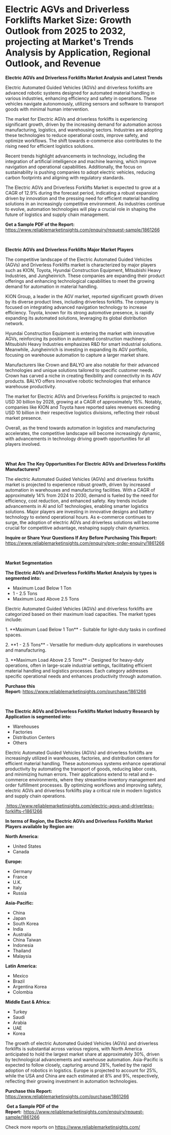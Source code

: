 <p><h1>Electric AGVs and Driverless Forklifts Market Size: Growth Outlook from 2025 to 2032, projecting at Market's Trends Analysis by Application, Regional Outlook, and Revenue</h1></p><p><strong>Electric AGVs and Driverless Forklifts Market Analysis and Latest Trends</strong></p>
<p><p>Electric Automated Guided Vehicles (AGVs) and driverless forklifts are advanced robotic systems designed for automated material handling in various industries, enhancing efficiency and safety in operations. These vehicles navigate autonomously, utilizing sensors and software to transport goods with minimal human intervention.</p><p>The market for Electric AGVs and driverless forklifts is experiencing significant growth, driven by the increasing demand for automation across manufacturing, logistics, and warehousing sectors. Industries are adopting these technologies to reduce operational costs, improve safety, and optimize workflows. The shift towards e-commerce also contributes to the rising need for efficient logistics solutions.</p><p>Recent trends highlight advancements in technology, including the integration of artificial intelligence and machine learning, which improve navigation and operational capabilities. Additionally, the focus on sustainability is pushing companies to adopt electric vehicles, reducing carbon footprints and aligning with regulatory standards.</p><p>The Electric AGVs and Driverless Forklifts Market is expected to grow at a CAGR of 12.9% during the forecast period, indicating a robust expansion driven by innovation and the pressing need for efficient material handling solutions in an increasingly competitive environment. As industries continue to evolve, automation technologies will play a crucial role in shaping the future of logistics and supply chain management.</p></p>
<p><strong>Get a Sample PDF of the Report:&nbsp;</strong> <a href="https://www.reliablemarketinsights.com/enquiry/request-sample/1861266?utm_campaign=2891&utm_medium=2&utm_source=Github&utm_content=ia&utm_term=28022025&utm_id=electric-agvs-and-driverless-forklifts">https://www.reliablemarketinsights.com/enquiry/request-sample/1861266</a></p>
<p>&nbsp;</p>
<p><strong>Electric AGVs and Driverless Forklifts Major Market Players</strong></p>
<p><p>The competitive landscape of the Electric Automated Guided Vehicles (AGVs) and Driverless Forklifts market is characterized by major players such as KION, Toyota, Hyundai Construction Equipment, Mitsubishi Heavy Industries, and Jungheinrich. These companies are expanding their product offerings and enhancing technological capabilities to meet the growing demand for automation in material handling.</p><p>KION Group, a leader in the AGV market, reported significant growth driven by its diverse product lines, including driverless forklifts. The company is focused on integrating advanced navigation technology to increase efficiency. Toyota, known for its strong automotive presence, is rapidly expanding its automated solutions, leveraging its global distribution network.</p><p>Hyundai Construction Equipment is entering the market with innovative AGVs, reinforcing its position in automated construction machinery. Mitsubishi Heavy Industries emphasizes R&D for smart industrial solutions. Meanwhile, Jungheinrich is investing in expanding its AGV portfolio, focusing on warehouse automation to capture a larger market share.</p><p>Manufacturers like Crown and BALYO are also notable for their advanced technologies and unique solutions tailored to specific customer needs. Crown has carved a niche in creating flexibility and connectivity in its AGV products. BALYO offers innovative robotic technologies that enhance warehouse productivity.</p><p>The market for Electric AGVs and Driverless Forklifts is projected to reach USD 30 billion by 2028, growing at a CAGR of approximately 15%. Notably, companies like KION and Toyota have reported sales revenues exceeding USD 10 billion in their respective logistics divisions, reflecting their robust market presence.</p><p>Overall, as the trend towards automation in logistics and manufacturing accelerates, the competitive landscape will become increasingly dynamic, with advancements in technology driving growth opportunities for all players involved.</p></p>
<p>&nbsp;</p>
<p><strong>What Are The Key Opportunities For Electric AGVs and Driverless Forklifts Manufacturers?</strong></p>
<p><p>The electric Automated Guided Vehicles (AGVs) and driverless forklifts market is projected to experience robust growth, driven by increased automation in warehouses and manufacturing facilities. With a CAGR of approximately 14% from 2024 to 2030, demand is fueled by the need for efficiency, cost reduction, and enhanced safety. Key trends include advancements in AI and IoT technologies, enabling smarter logistics solutions. Major players are investing in innovative designs and battery technology to extend operational hours. As e-commerce continues to surge, the adoption of electric AGVs and driverless solutions will become crucial for competitive advantage, reshaping supply chain dynamics.</p></p>
<p><strong>Inquire or Share Your Questions If Any Before Purchasing This Report:</strong> <a href="https://www.reliablemarketinsights.com/enquiry/pre-order-enquiry/1861266?utm_campaign=2891&utm_medium=2&utm_source=Github&utm_content=ia&utm_term=28022025&utm_id=electric-agvs-and-driverless-forklifts">https://www.reliablemarketinsights.com/enquiry/pre-order-enquiry/1861266</a></p>
<p>&nbsp;</p>
<p><strong>Market Segmentation</strong></p>
<p><strong>The Electric AGVs and Driverless Forklifts Market Analysis by types is segmented into:</strong></p>
<p><ul><li>Maximum Load Below 1 Ton</li><li>1 - 2.5 Tons</li><li>Maximum Load Above 2.5 Tons</li></ul></p>
<p><p>Electric Automated Guided Vehicles (AGVs) and driverless forklifts are categorized based on their maximum load capacities. The market types include: </p><p>1. **Maximum Load Below 1 Ton** - Suitable for light-duty tasks in confined spaces.</p><p>2. **1 - 2.5 Tons** - Versatile for medium-duty applications in warehouses and manufacturing.</p><p>3. **Maximum Load Above 2.5 Tons** - Designed for heavy-duty operations, often in large-scale industrial settings, facilitating efficient material handling and logistics processes. Each category addresses specific operational needs and enhances productivity through automation.</p></p>
<p><strong>Purchase this Report:&nbsp;</strong><a href="https://www.reliablemarketinsights.com/purchase/1861266?utm_campaign=2891&utm_medium=2&utm_source=Github&utm_content=ia&utm_term=28022025&utm_id=electric-agvs-and-driverless-forklifts">https://www.reliablemarketinsights.com/purchase/1861266</a></p>
<p>&nbsp;</p>
<p><strong>The Electric AGVs and Driverless Forklifts Market Industry Research by Application is segmented into:</strong></p>
<p><ul><li>Warehouses</li><li>Factories</li><li>Distribution Centers</li><li>Others</li></ul></p>
<p><p>Electric Automated Guided Vehicles (AGVs) and driverless forklifts are increasingly utilized in warehouses, factories, and distribution centers for efficient material handling. These autonomous systems enhance operational productivity by automating the transport of goods, reducing labor costs, and minimizing human errors. Their applications extend to retail and e-commerce environments, where they streamline inventory management and order fulfillment processes. By optimizing workflows and improving safety, electric AGVs and driverless forklifts play a critical role in modern logistics and supply chain operations.</p></p>
<p><a href="https://www.reliablemarketinsights.com/electric-agvs-and-driverless-forklifts-r1861266?utm_campaign=2891&utm_medium=2&utm_source=Github&utm_content=ia&utm_term=28022025&utm_id=electric-agvs-and-driverless-forklifts">&nbsp;https://www.reliablemarketinsights.com/electric-agvs-and-driverless-forklifts-r1861266</a></p>
<p><strong>In terms of Region, the Electric AGVs and Driverless Forklifts Market Players available by Region are:</strong></p>
<p>
    <p> <strong> North America: </strong>
        <ul>
            <li>United States</li>
            <li>Canada</li>
        </ul>
        </p> 
    <p> <strong> Europe: </strong>
        <ul>
            <li>Germany</li>
            <li>France</li>
            <li>U.K.</li>
            <li>Italy</li>
            <li>Russia</li>
        </ul>
        </p> 
    <p> <strong> Asia-Pacific: </strong>
        <ul>
            <li>China</li>
            <li>Japan</li>
            <li>South Korea</li>
            <li>India</li>
            <li>Australia</li>
            <li>China Taiwan</li>
            <li>Indonesia</li>
            <li>Thailand</li>
            <li>Malaysia</li>
        </ul>
        </p> 
    <p> <strong> Latin America: </strong>
        <ul>
            <li>Mexico</li>
            <li>Brazil</li>
            <li>Argentina Korea</li>
            <li>Colombia</li>
        </ul>
        </p> 
    <p> <strong> Middle East & Africa: </strong>
        <ul>
            <li>Turkey</li>
            <li>Saudi</li>
            <li>Arabia</li>
            <li>UAE</li>
            <li>Korea</li>
        </ul>
    </p>
    </p>
<p><p>The growth of electric Automated Guided Vehicles (AGVs) and driverless forklifts is substantial across various regions, with North America anticipated to hold the largest market share at approximately 30%, driven by technological advancements and warehouse automation. Asia-Pacific is expected to follow closely, capturing around 28%, fueled by the rapid adoption of robotics in logistics. Europe is projected to account for 25%, while the USA and China are each estimated at 8% and 9%, respectively, reflecting their growing investment in automation technologies.</p></p>
<p><strong>Purchase this Report: </strong><a href="https://www.reliablemarketinsights.com/purchase/1861266?utm_campaign=2891&utm_medium=2&utm_source=Github&utm_content=ia&utm_term=28022025&utm_id=electric-agvs-and-driverless-forklifts">https://www.reliablemarketinsights.com/purchase/1861266</a></p>
<p>&nbsp;<strong>Get a Sample PDF of the Report:&nbsp;&nbsp;</strong><a href="https://www.reliablemarketinsights.com/enquiry/request-sample/1861266?utm_campaign=2891&utm_medium=2&utm_source=Github&utm_content=ia&utm_term=28022025&utm_id=electric-agvs-and-driverless-forklifts">https://www.reliablemarketinsights.com/enquiry/request-sample/1861266</a></p>
<p><strong></strong></p>
<p>Check more reports on <a href="https://www.reliablemarketinsights.com/?utm_campaign=2891&utm_medium=2&utm_source=Github&utm_content=ia&utm_term=28022025&utm_id=electric-agvs-and-driverless-forklifts">https://www.reliablemarketinsights.com/</a></p>
